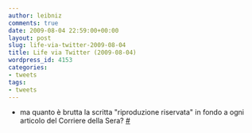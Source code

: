 ```yaml
---
author: leibniz
comments: true
date: 2009-08-04 22:59:00+00:00
layout: post
slug: life-via-twitter-2009-08-04
title: Life via Twitter (2009-08-04)
wordpress_id: 4153
categories:
- tweets
tags:
- tweets
---
```



	
  * ma quanto è brutta la scritta "riproduzione riservata" in fondo a ogni articolo del Corriere della Sera? [#](http://twitter.com/leibniz/statuses/3121922204)


